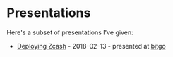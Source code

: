 # Presentations

Here's a subset of presentations I've given:

- [Deploying Zcash](./presentations/2018-02-13.bitgo/slides/index.html) - 2018-02-13 - presented at [bitgo](https://www.bitgo.com)
